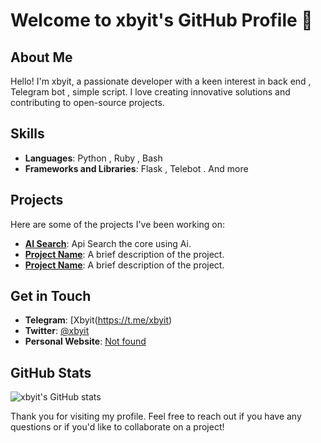 # Welcome to xbyit's GitHub Profile 👋

## About Me

Hello! I'm xbyit, a passionate developer with a keen interest in back end , Telegram bot , simple script. I love creating innovative solutions and contributing to open-source projects.

## Skills

- **Languages**: Python , Ruby , Bash
- **Frameworks and Libraries**: Flask , Telebot . And more

## Projects

Here are some of the projects I've been working on:

- [**AI Search**](https://github.com/xbyit/Ai_search): Api Search the core using Ai.
- [**Project Name**](link-to-project): A brief description of the project.
- [**Project Name**](link-to-project): A brief description of the project.
 
## Get in Touch

- **Telegram**: [Xbyit(https://t.me/xbyit)
- **Twitter**: [@xbyit](https://x.com/xbyit?t=L4wljx1d_HaM1nh4h4Mulw&s=09)
- **Personal Website**: [Not found](link-to-website)

## GitHub Stats

![xbyit's GitHub stats](https://github-readme-stats.vercel.app/api?username=xbyit&show_icons=true&theme=radical)

Thank you for visiting my profile. Feel free to reach out if you have any questions or if you'd like to collaborate on a project!
